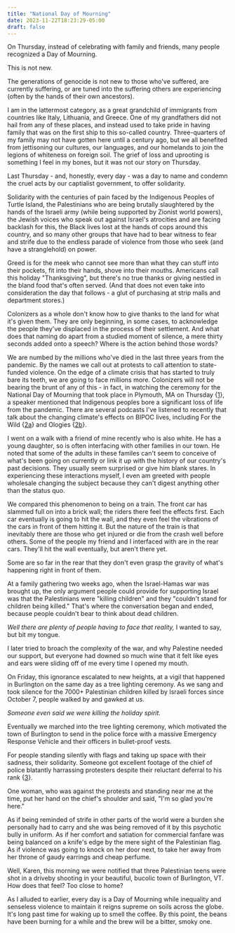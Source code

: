 ```yaml
---
title: "National Day of Mourning"
date: 2023-11-22T18:23:29-05:00
draft: false
---
```


On Thursday, instead of celebrating with family and friends, many people
recognized a Day of Mourning. 

This is not new. 

The generations of genocide is not new to those who've suffered, are currently
suffering, or are tuned into the suffering others are experiencing (often by the
hands of their own ancestors).

I am in the lattermost category, as a great grandchild of immigrants from
countries like Italy, Lithuania, and Greece. One of my grandfathers did not
hail from any of these places, and instead used to take pride in having family
that was on the first ship to this so-called country. Three-quarters of my
family may not have gotten here until a century ago, but we all benefited from
jettisoning our cultures, our languages, and our homelands to join the legions
of whiteness on foreign soil. The grief of loss and uprooting is something I
feel in my bones, but it was not our story on Thursday.

Last Thursday - and, honestly, every day - was a day to name and condemn the
cruel acts by our captialist government, to offer solidarity.

Solidarity with the centuries of pain faced by the Indigenous Peoples of Turtle
Island, the Palestinians who are being brutally slaughtered by the hands of the
Israeli army (while being supported by Zionist world powers), the Jewish
voices who speak out against Israel's atrocities and are facing backlash for
this, the Black lives lost at the hands of cops around this country, and so many
other groups that have had to bear witness to fear and strife due to the endless
parade of violence from those who seek (and have a stranglehold) on power.

Greed is for the meek who cannot see more than what they can stuff into their
pockets, fit into their hands, shove into their mouths. Americans call this
holiday "Thanksgiving", but there's no true thanks or giving nestled in the
bland food that's often served. (And that does not even take into consideration
the day that follows - a glut of purchasing at strip malls and department
stores.)

Colonizers as a whole don't know how to give thanks to the land for what it's
given them. They are only beginning, in some cases, to acknowledge the people
they've displaced in the process of their settlement. And what does that naming
do apart from a studied moment of silence, a mere thirty seconds added onto a
speech? Where is the action behind those words?

We are numbed by the millions who've died in the last three years from the
pandemic. By the names we call out at protests to call attention to state-funded
violence. On the edge of a climate crisis that has started to truly bare its
teeth, we are going to face millions more. Colonizers will not be bearing the
brunt of any of this - in fact, in watching the ceremony for the National Day of
Mourning that took place in Plymouth, MA on Thursday {[1]}, a speaker mentioned
that Indigenous peoples bore a significant loss of life from the pandemic. There
are several podcasts I've listened to recently that talk about the changing
climate's effects on BIPOC lives, including For the Wild {[2a]} and Ologies
{[2b]}.

I went on a walk with a friend of mine recently who is also white. He has a
young daughter, so is often interfacing with other families in our town. He
noted that some of the adults in these familes can't seem to conceive of what's
been going on currently or link it up with the history of our country's past 
decisions. They usually seem surprised or give him blank stares. In experiencing
these interactions myself, I even am greeted with people wholesale changing the
subject because they can't digest anything other than the status quo.

We compared this phenomenon to being on a train. The front car has slammed full
on into a brick wall; the riders there feel the effects first. Each car
eventually is going to hit the wall, and they even feel the vibrations of the
cars in front of them hitting it. But the nature of the train is that inevitably
there are those who get injured or die from the crash well before others. Some
of the people my friend and I interfaced with are in the rear cars. They'll hit
the wall eventually, but aren't there yet.

Some are so far in the rear that they don't even grasp the gravity of what's
happening right in front of them.

At a family gathering two weeks ago, when the Israel-Hamas war was brought up,
the only argument people could provide for supporting Israel was that the
Palestinians were "killing children" and they "couldn't stand for children being
killed." That's where the conversation began and ended, because people couldn't
bear to think about dead children.

_Well there are plenty of people having to face that reality,_ I wanted to say,
but bit my tongue.

I later tried to broach the complexity of the war, and why Palestine needed our
support, but everyone had downed so much wine that it felt like eyes and ears
were sliding off of me every time I opened my mouth.

On Friday, this ignorance escalated to new heights, at a vigil that happened in
Burlington on the same day as a tree lighting ceremony. As we sang and took
silence for the 7000+ Palestinian children killed by Israeli forces since
October 7, people walked by and gawked at us.

_Someone even said we were killing the holiday spirit._

Eventually we marched into the tree lighting ceremony, which motivated the town
of Burlington to send in the police force with a massive Emergency Response
Vehicle and their officers in bullet-proof vests.

For people standing silently with flags and taking up space with their sadness,
their solidarity. Someone got excellent footage of the chief of police blatantly
harrassing protesters despite their reluctant deferral to his rank {[3]}.

One woman, who was against the protests and standing near me at the time, put
her hand on the chief's shoulder and said, "I'm so glad you're here."

As if being reminded of strife in other parts of the world were a burden she
personally had to carry and she was being removed of it by this psychotic bully
in uniform. As if her comfort and satiation for commercial fanfare was being
balanced on a knife's edge by the mere sight of the Palestinian flag. As if
violence was going to knock on her door next, to take her away from her throne
of gaudy earrings and cheap perfume.

Well, Karen, this morning we were notified that three Palestinian teens were
shot in a driveby shooting in your beautiful, bucolic town of Burlington, VT.
How does that feel? Too close to home?

As I alluded to earlier, every day is a Day of Mourning while inequality and
senseless violence to maintain it reigns supreme on soils across the globe. It's
long past time for waking up to smell the coffee. By this point, the beans have
been burning for a while and the brew will be a bitter, smoky one.


[1]: https://www.youtube.com/watch?v=wR4wLyUYFss
[2a]: https://forthewild.world/podcast
[2b]: https://www.alieward.com/ologies
[3]: https://www.youtube.com/watch?v=vIs_D3H5PyM

